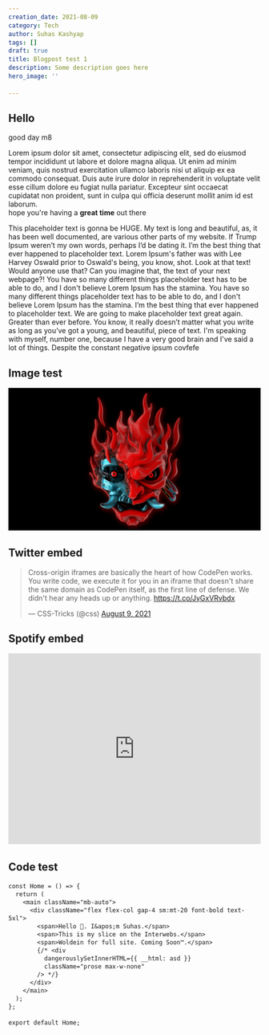 ```yaml
---
creation_date: 2021-08-09
category: Tech
author: Suhas Kashyap
tags: []
draft: true
title: Blogpost test 1
description: Some description goes here
hero_image: ''

---
```

## Hello

good day m8

Lorem ipsum dolor sit amet, consectetur adipiscing elit, sed do eiusmod tempor incididunt ut labore et dolore magna aliqua. Ut enim ad minim veniam, quis nostrud exercitation ullamco laboris nisi ut aliquip ex ea commodo consequat. Duis aute irure dolor in reprehenderit in voluptate velit esse cillum dolore eu fugiat nulla pariatur. Excepteur sint occaecat cupidatat non proident, sunt in culpa qui officia deserunt mollit anim id est laborum.  
hope you're having a **great time** out there

This placeholder text is gonna be HUGE. My text is long and beautiful, as, it has been well documented, are various other parts of my website. If Trump Ipsum weren’t my own words, perhaps I’d be dating it.
I’m the best thing that ever happened to placeholder text. Lorem Ipsum's father was with Lee Harvey Oswald prior to Oswald's being, you know, shot. Look at that text! Would anyone use that? Can you imagine that, the text of your next webpage?!
You have so many different things placeholder text has to be able to do, and I don't believe Lorem Ipsum has the stamina. You have so many different things placeholder text has to be able to do, and I don't believe Lorem Ipsum has the stamina. I’m the best thing that ever happened to placeholder text.
We are going to make placeholder text great again. Greater than ever before. You know, it really doesn’t matter what you write as long as you’ve got a young, and beautiful, piece of text. I'm speaking with myself, number one, because I have a very good brain and I've said a lot of things. Despite the constant negative ipsum covfefe

## Image test

![](/public/blog/2021/cp2077.png)

## Twitter embed

<blockquote class="twitter-tweet"><p lang="en" dir="ltr">Cross-origin iframes are basically the heart of how CodePen works. You write code, we execute it for you in an iframe that doesn't share the same domain as CodePen itself, as the first line of defense. We didn't hear any heads up or anything. <a href="https://t.co/JyGxVRvbdx">https://t.co/JyGxVRvbdx</a></p>— CSS-Tricks (@css) <a href="https://twitter.com/css/status/1424843883742212097?ref_src=twsrc%5Etfw">August 9, 2021</a></blockquote> <script async src="https://platform.twitter.com/widgets.js" charset="utf-8"></script>

## Spotify embed

<iframe src="https://open.spotify.com/embed/track/4EWCNWgDS8707fNSZ1oaA5" width="100%" height="380" frameBorder="0" allowtransparency="true" allow="encrypted-media"></iframe>

## Code test

    const Home = () => {
      return (
        <main className="mb-auto">
          <div className="flex flex-col gap-4 sm:mt-20 font-bold text-5xl">
            <span>Hello 👋. I&apos;m Suhas.</span>
            <span>This is my slice on the Interwebs.</span>
            <span>Woldein for full site. Coming Soon™.</span>
            {/* <div
              dangerouslySetInnerHTML={{ __html: asd }}
              className="prose max-w-none"
            /> */}
          </div>
        </main>
      );
    };
    
    export default Home;